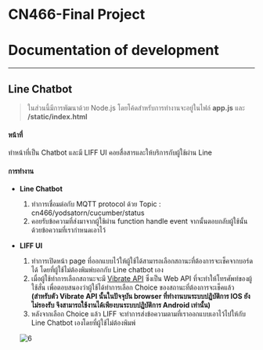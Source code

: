 # CN466-Final Project
# Documentation of development
---
## Line Chatbot

>ในส่วนนี้มีการพัฒนาด้วย Node.js โดยโค้ดสำหรับการทำงานจะอยู่ในไฟล์ **app.js** และ **/static/index.html**

#### หน้าที่
ทำหน้าที่เป็น Chatbot และมี LIFF UI คอยสื่อสารและให้บริการกับผู้ใช้ผ่าน Line

#### การทำงาน
- **Line Chatbot**
    1. ทำการเชื่อมต่อกับ MQTT protocol ด้วย Topic : cn466/yodsatorn/cucumber/status
    2. คอยรับข้อความที่ส่งมาจากผู้ใช้ผ่าน function handle event จากนั้นตอบกลับผู้ใช้นั้นด้วยข้อความที่เรากำหนดเอาไว้
- **LIFF UI**
    1. ทำการเปิดหน้า page ที่ออกแบบไว้ให้ผู้ใช้ได้สามารถเลือกสถานะที่ต้องการจะเช็คจากบอร์ดได้ โดยที่ผู้ใช้ไม่ต้องพิมพ์บอกกับ Line chatbot เอง
    2. เมื่อผู้ใช้ทำการเลือกสถานะจะมี [Vibrate API](https://developer.mozilla.org/en-US/docs/Web/API/Vibration_API) ซึ่งเป็น Web API ที่จะทำให้โทรศัพท์ของผู้ใช้สั่น เพื่อตอบสนองว่าผู้ใช้ได้ทำการเลือก Choice ของสถานะที่ต้องการจะเช็คแล้ว
    **(สำหรับตัว Vibrate API นั้นในปัจจุบัน browser ที่ทำงานบนระบบปฏิบัติการ IOS ยังไม่รองรับ จึงสามารถใช้งานได้เพียงบนระบบปฏิบัติการ Android เท่านั้น)**
    3. หลังจากเลือก Choice แล้ว LIFF จะทำการส่งข้อความตามที่เราออกแบบเอาไว้ไปให้กับ Line Chatbot เองโดยที่ผู้ใช้ไม่ต้องพิมพ์
    
    ![6](https://user-images.githubusercontent.com/60430405/145872060-fffbdde8-0153-4730-96e8-7f2f4f924b56.png)
